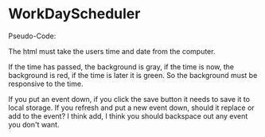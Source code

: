 # WorkDayScheduler


Pseudo-Code: 

The html must take the users time and date from the computer. 

If the time has passed, the background is gray, if the time is now, the background is red, if the time is later it is green. So the background must be responsive to the time.

If you put an event down, if you click the save button it needs to save it to local storage. If you refresh and put a new event down, should it replace or add to the event? I think add, I think you should backspace out any event you don't want.
